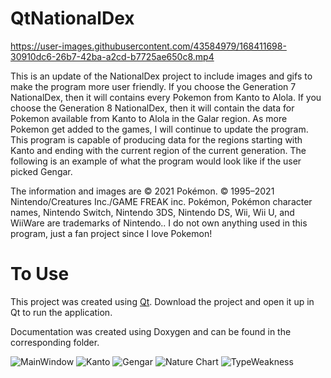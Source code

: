 # QtNationalDex

https://user-images.githubusercontent.com/43584979/168411698-30910dc6-26b7-42ba-a2cd-b7725ae650c8.mp4

This is an update of the NationalDex project to include images and gifs to make the program more user friendly. If you choose the Generation 7 NationalDex, then it will contains every Pokemon from Kanto to Alola. If you choose the Generation 8 NationalDex, then it will contain the data for Pokemon available from Kanto to Alola in the Galar region. As more Pokemon get added to the games, I will continue to update the program. This program is capable of producing data for the regions starting with Kanto and ending with the current region of the current generation. The following is an example of what the program would look like if the user picked Gengar.

The information and images are © 2021 Pokémon. © 1995–2021 Nintendo/Creatures Inc./GAME FREAK inc. Pokémon, Pokémon character names, Nintendo Switch, Nintendo 3DS, Nintendo DS, Wii, Wii U, and WiiWare are trademarks of Nintendo.. I do not own anything used in this program, just a fan project since I love Pokemon!

# To Use

This project was created using [Qt](https://www.qt.io/). Download the project and open it up in Qt to run the application.

Documentation was created using Doxygen and can be found in the corresponding folder.

![MainWindow](https://user-images.githubusercontent.com/43584979/116470924-e7708000-a828-11eb-84a4-16173b17e7de.png)
![Kanto](https://user-images.githubusercontent.com/43584979/116470930-e93a4380-a828-11eb-8b50-c55c647acda2.png)
![Gengar](https://user-images.githubusercontent.com/43584979/116470934-ea6b7080-a828-11eb-9805-f1c3e9bdb4f9.png)
![Nature Chart](https://user-images.githubusercontent.com/43584979/116470944-ee978e00-a828-11eb-8ab7-72a64de72125.png)
![TypeWeakness](https://user-images.githubusercontent.com/43584979/116470953-f2c3ab80-a828-11eb-9f3e-8c3dba8f1420.png)
